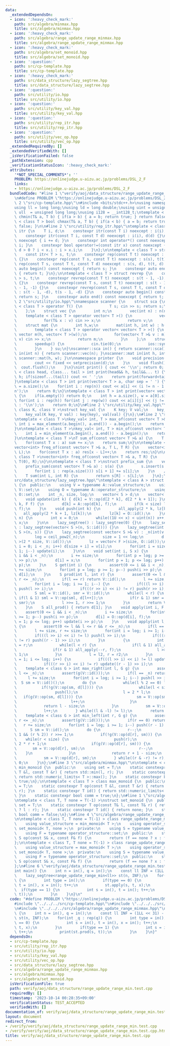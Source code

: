```yaml
---
data:
  _extendedDependsOn:
  - icon: ':heavy_check_mark:'
    path: src/algebra/minmax.hpp
    title: src/algebra/minmax.hpp
  - icon: ':heavy_check_mark:'
    path: src/algebra/range_update_range_minmax.hpp
    title: src/algebra/range_update_range_minmax.hpp
  - icon: ':heavy_check_mark:'
    path: src/algebra/set_monoid.hpp
    title: src/algebra/set_monoid.hpp
  - icon: ':question:'
    path: src/cp-template.hpp
    title: src/cp-template.hpp
  - icon: ':heavy_check_mark:'
    path: src/data_structure/lazy_segtree.hpp
    title: src/data_structure/lazy_segtree.hpp
  - icon: ':question:'
    path: src/utility/io.hpp
    title: src/utility/io.hpp
  - icon: ':question:'
    path: src/utility/key_val.hpp
    title: src/utility/key_val.hpp
  - icon: ':question:'
    path: src/utility/rep_itr.hpp
    title: src/utility/rep_itr.hpp
  - icon: ':question:'
    path: src/utility/vec_op.hpp
    title: src/utility/vec_op.hpp
  _extendedRequiredBy: []
  _extendedVerifiedWith: []
  _isVerificationFailed: false
  _pathExtension: cpp
  _verificationStatusIcon: ':heavy_check_mark:'
  attributes:
    '*NOT_SPECIAL_COMMENTS*': ''
    PROBLEM: https://onlinejudge.u-aizu.ac.jp/problems/DSL_2_F
    links:
    - https://onlinejudge.u-aizu.ac.jp/problems/DSL_2_F
  bundledCode: "#line 1 \"verify/aoj/data_structure/range_update_range_min.test.cpp\"\
    \n#define PROBLEM \"https://onlinejudge.u-aizu.ac.jp/problems/DSL_2_F\"\n\n#line\
    \ 2 \"src/cp-template.hpp\"\n#include <bits/stdc++.h>\nusing namespace std;\n\
    using ll = long long;\nusing ld = long double;\nusing uint = unsigned int;\nusing\
    \ ull  = unsigned long long;\nusing i128 = __int128_t;\ntemplate < class T > bool\
    \ chmin(T& a, T b) { if(a > b) { a = b; return true; } return false; }\ntemplate\
    \ < class T > bool chmax(T& a, T b) { if(a < b) { a = b; return true; } return\
    \ false; }\n\n#line 2 \"src/utility/rep_itr.hpp\"\ntemplate < class T > struct\
    \ itr {\n    T i, d;\n    constexpr itr(const T i) noexcept : i(i), d(1) {}\n\
    \    constexpr itr(const T i, const T d) noexcept : i(i), d(d) {}\n    void operator++()\
    \ noexcept { i += d; }\n    constexpr int operator*() const noexcept { return\
    \ i; }\n    constexpr bool operator!=(const itr x) const noexcept {\n        return\
    \ d > 0 ? i < x.i : i > x.i;\n    }\n};\n\ntemplate < class T > struct rep {\n\
    \    const itr< T > s, t;\n    constexpr rep(const T t) noexcept : s(0), t(t)\
    \ {}\n    constexpr rep(const T s, const T t) noexcept : s(s), t(t) {}\n    constexpr\
    \ rep(const T s, const T t, const T d) noexcept : s(s, d), t(t, d) {}\n    constexpr\
    \ auto begin() const noexcept { return s; }\n    constexpr auto end() const noexcept\
    \ { return t; }\n};\n\ntemplate < class T > struct revrep {\n    const itr < T\
    \ > s, t;\n    constexpr revrep(const T t) noexcept : s(t - 1, -1), t(-1, -1)\
    \ {}\n    constexpr revrep(const T s, const T t) noexcept : s(t - 1, -1), t(s\
    \ - 1, -1) {}\n    constexpr revrep(const T s, const T t, const T d) noexcept\
    \ : s(t - 1, -d), t(s - 1, -d) {}\n    constexpr auto begin() const noexcept {\
    \ return s; }\n    constexpr auto end() const noexcept { return t; }\n};\n#line\
    \ 2 \"src/utility/io.hpp\"\nnamespace scanner {\n    struct sca {\n        template\
    \ < class T > operator T() {\n            T s; cin >> s; return s;\n        }\n\
    \    };\n    struct vec {\n        int n;\n        vec(int n) : n(n) {}\n    \
    \    template < class T > operator vector< T >() {\n            vector< T > v(n);\n\
    \            for(T& x : v) cin >> x;\n            return v;\n        }\n    };\n\
    \    struct mat {\n        int h,w;\n        mat(int h, int w) : h(h), w(w) {}\n\
    \        template < class T > operator vector< vector< T > >() {\n           \
    \ vector m(h, vector< T >(w));\n            for(vector< T >& v : m) for(T& x :\
    \ v) cin >> x;\n            return m;\n        }\n    };\n    struct speedup {\n\
    \        speedup() {\n            cin.tie(0);\n            ios::sync_with_stdio(0);\n\
    \        }\n    } su;\n}\nscanner::sca in() { return scanner::sca(); }\nscanner::vec\
    \ in(int n) { return scanner::vec(n); }\nscanner::mat in(int h, int w) { return\
    \ scanner::mat(h, w); }\n\nnamespace printer {\n    void precision(int d) {\n\
    \        cout << fixed << setprecision(d);\n    }\n    void flush() {\n      \
    \  cout.flush();\n    }\n}\nint print() { cout << '\\n'; return 0; }\ntemplate\
    \ < class head, class... tail > int print(head&& h, tail&&... t) {\n    cout <<\
    \ h; if(sizeof...(tail)) cout << ' ';\n    return print(forward<tail>(t)...);\n\
    }\ntemplate < class T > int print(vector< T > a, char sep = ' ') {\n    int n\
    \ = a.size();\n    for(int i : rep(n)) cout << a[i] << (i != n - 1 ? sep : '\\\
    n');\n    return 0;\n}\ntemplate < class T > int print(vector< vector< T > > a)\
    \ {\n    if(a.empty()) return 0;\n    int h = a.size(), w = a[0].size();\n   \
    \ for(int i : rep(h)) for(int j : rep(w)) cout << a[i][j] << (j != w - 1 ? ' '\
    \ : '\\n');\n    return 0;\n}\n#line 2 \"src/utility/key_val.hpp\"\ntemplate <\
    \ class K, class V >\nstruct key_val {\n    K key; V val;\n    key_val() {}\n\
    \    key_val(K key, V val) : key(key), val(val) {}\n};\n#line 2 \"src/utility/vec_op.hpp\"\
    \ntemplate < class T >\nkey_val< int, T > max_of(const vector< T >& a) {\n   \
    \ int i = max_element(a.begin(), a.end()) - a.begin();\n    return {i, a[i]};\n\
    }\n\ntemplate < class T >\nkey_val< int, T > min_of(const vector< T >& a) {\n\
    \    int i = min_element(a.begin(), a.end()) - a.begin();\n    return {i, a[i]};\n\
    }\n\ntemplate < class T >\nT sum_of(const vector< T >& a) {\n    T sum = 0;\n\
    \    for(const T x : a) sum += x;\n    return sum;\n}\n\ntemplate < class T >\n\
    vector<int> freq_of(const vector< T >& a, T L, T R) {\n    vector<int> res(R -\
    \ L);\n    for(const T x : a) res[x - L]++;\n    return res;\n}\n\ntemplate <\
    \ class T >\nvector<int> freq_of(const vector< T >& a, T R) {\n    return freq_of(a,\
    \ T(0), R);\n}\n\ntemplate < class T >\nstruct prefix_sum {\n    vector< T > s;\n\
    \    prefix_sum(const vector< T >& a) : s(a) {\n        s.insert(s.begin(), T(0));\n\
    \        for(int i : rep(a.size())) s[i + 1] += s[i];\n    }\n    // [L, R)\n\
    \    T sum(int L, int R) {\n        return s[R] - s[L];\n    }\n};\n#line 1 \"\
    src/data_structure/lazy_segtree.hpp\"\ntemplate < class A > struct lazy_segtree\
    \ {\n  public:\n    using V = typename A::value_structure;\n    using S = typename\
    \ V::set;\n    using O = typename A::operator_structure;\n    using F = typename\
    \ O::set;\n    int _n, size, log;\n    vector< S > d;\n    vector< F > lz;\n\n\
    \    void update(int k) { d[k] = V::op(d[2 * k], d[2 * k + 1]); }\n    void all_apply(int\
    \ k, F f) {\n        d[k] = A::op(d[k], f);\n        if(k < size) lz[k] = O::op(lz[k],\
    \ f);\n    }\n    void push(int k) {\n        all_apply(2 * k, lz[k]);\n     \
    \   all_apply(2 * k + 1, lz[k]);\n        lz[k] = O::id();\n    }\n    int ceil_pow2(int\
    \ n) {\n        int x = 0;\n        while((1U << x) < uint(n)) x++;\n        return\
    \ x;\n    }\n\n    lazy_segtree() : lazy_segtree(0) {}\n    lazy_segtree(int n)\
    \ : lazy_segtree(vector< S >(n, S::id())) {}\n    lazy_segtree(int n, S s) : lazy_segtree(vector<\
    \ S >(n, s)) {}\n    lazy_segtree(const vector< S >& v) : _n(int(v.size())) {\n\
    \        log = ceil_pow2(_n);\n        size = 1 << log;\n        d = vector< S\
    \ >(2 * size, V::id());\n        lz = vector< F >(size, O::id());\n        for(int\
    \ i = 0; i < _n; i++) d[size + i] = v[i];\n        for(int i = size - 1; i >=\
    \ 1; i--) update(i);\n    }\n\n    void set(int i, S x) {\n        assert(0 <=\
    \ i && i < _n);\n        i += size;\n        for(int p = log; p >= 1; p--) push(i\
    \ >> p);\n        d[i] = x;\n        for(int p = 1; p <= log; p++) update(i >>\
    \ p);\n    }\n    S get(int i) {\n        assert(0 <= i && i < _n);\n        i\
    \ += size;\n        for(int p = log; p >= 1; p--) push(i >> p);\n        return\
    \ d[i];\n    }\n    S prod(int l, int r) {\n        assert(0 <= l && l <= r &&\
    \ r <= _n);\n        if(l == r) return V::id();\n        l += size, r += size;\n\
    \        for(int i = log; i >= 1; i--) {\n            if(((l >> i) << i) != l)\
    \ push(l >> i);\n            if(((r >> i) << i) != r) push(r >> i);\n        }\n\
    \        S sml = V::id(), smr = V::id();\n        while(l < r) {\n           \
    \ if(l & 1) sml = V::op(sml, d[l++]);\n            if(r & 1) smr = V::op(d[--r],\
    \ smr);\n            l >>= 1, r >>= 1;\n        }\n        return V::op(sml, smr);\n\
    \    }\n    S all_prod() { return d[1]; }\n    void apply(int i, F f) {\n    \
    \    assert(0 <= i && i < _n);\n        i += size;\n        for(int p = log; p\
    \ >= 1; p--) push(i >> p);\n        d[i] = O::op(d[i], f);\n        for(int p\
    \ = 1; p <= log; p++) update(i >> p);\n    }\n    void apply(int l, int r, F f)\
    \ {\n        assert(0 <= l && l <= r && r <= _n);\n        if(l == r) return;\n\
    \        l += size, r += size;\n        for(int i = log; i >= 1; i--) {\n    \
    \        if(((l >> i) << i) != l) push(l >> i);\n            if(((r >> i) << i)\
    \ != r) push((r - 1) >> i);\n        }\n        {\n            int l2 = l, r2\
    \ = r;\n            while(l < r) {\n                if(l & 1) all_apply(l++, f);\n\
    \                if(r & 1) all_apply(--r, f);\n                l >>= 1, r >>=\
    \ 1;\n            }\n            l = l2, r = r2;\n        }\n        for(int i\
    \ = 1; i <= log; i++) {\n            if(((l >> i) << i) != l) update(l >> i);\n\
    \            if(((r >> i) << i) != r) update((r - 1) >> i);\n        }\n    }\n\
    \    template < class G > int max_right(int l, G g) {\n        assert(0 <= l &&\
    \ l <= _n);\n        assert(g(V::id()));\n        if(l == _n) return _n;\n   \
    \     l += size;\n        for(int i = log; i >= 1; i--) push(l >> i);\n      \
    \  S sm = V::id()();\n        do {\n            while(l % 2 == 0) l >>= 1;\n \
    \           if(!g(V::op(sm, d[l]))) {\n                while(l < size) {\n   \
    \                 push(l);\n                    l = 2 * l;\n                 \
    \   if(g(V::op(sm, d[l]))) {\n                        sm = V::op(sm, d[l]);\n\
    \                        l++;\n                    }\n                }\n    \
    \            return l - size;\n            }\n            sm = V::op(sm, d[l]);\n\
    \            l++;\n        } while((l & -l) != l);\n        return _n;\n    }\n\
    \    template < class G > int min_left(int r, G g) {\n        assert(0 <= r &&\
    \ r <= _n);\n        assert(g(V::id()));\n        if(r == 0) return 0;\n     \
    \   r += size;\n        for(int i = log; i >= 1; i--) push((r - 1) >> i);\n  \
    \      S sm = V::id();\n        do {\n            r--;\n            while(r >\
    \ 1 && (r % 2)) r >>= 1;\n            if(!g(V::op(d[r], sm))) {\n            \
    \    while(r < size) {\n                    push(r);\n                    r =\
    \ 2 * r + 1;\n                    if(g(V::op(d[r], sm))) {\n                 \
    \       sm = V::op(d[r], sm);\n                        r--;\n                \
    \    }\n                }\n                return r + 1 - size;\n            }\n\
    \            sm = V::op(d[r], sm);\n        } while((r & -r) != r);\n        return\
    \ 0;\n    }\n};\n#line 3 \"src/algebra/minmax.hpp\"\n\ntemplate < class T > class\
    \ min_monoid {\n  public:\n    using set = T;\n    static constexpr T op(const\
    \ T &l, const T &r) { return std::min(l, r); }\n    static constexpr T id() {\
    \ return std::numeric_limits< T >::max(); }\n    static constexpr bool comm =\
    \ true;\n};\n\ntemplate < class T > class max_monoid {\n  public:\n    using set\
    \ = T;\n    static constexpr T op(const T &l, const T &r) { return std::max(l,\
    \ r); }\n    static constexpr T id() { return std::numeric_limits< T >::min();\
    \ }\n    static constexpr bool comm = true;\n};\n#line 1 \"src/algebra/set_monoid.hpp\"\
    \ntemplate < class T, T none = T(-1) >\nstruct set_monoid {\n  public:\n    using\
    \ set = T;\n    static constexpr T op(const T& l, const T& r) { return (r == none\
    \ ? l : r); }\n    static constexpr T id() { return none; }\n    static constexpr\
    \ bool comm = false;\n};\n#line 4 \"src/algebra/range_update_range_minmax.hpp\"\
    \n\ntemplate < class T, T none = T(-1) > class range_update_range_min {\n  public:\n\
    \    using value_structure = min_monoid< T >;\n    using operator_structure =\
    \ set_monoid< T, none >;\n  private:\n    using S = typename value_structure::set;\n\
    \    using F = typename operator_structure::set;\n  public:\n    static constexpr\
    \ S op(const S& x, const F& f) {\n        return (f == none ? x : f);\n    }\n\
    };\n\ntemplate < class T, T none = T(-1) > class range_update_range_max {\n  public:\n\
    \    using value_structure = max_monoid< T >;\n    using operator_structure =\
    \ set_monoid< T, none >;\n  private:\n    using S = typename value_structure::set;\n\
    \    using F = typename operator_structure::set;\n  public:\n    static constexpr\
    \ S op(const S& x, const F& f) {\n        return (f == none ? x : f);\n    }\n\
    };\n#line 6 \"verify/aoj/data_structure/range_update_range_min.test.cpp\"\n\n\
    int main() {\n    int n = in(), q = in();\n    const ll INF = (1LL << 31) - 1;\n\
    \    lazy_segtree<range_update_range_min<ll>> st(n, INF);\n    for(int _q : rep(q))\
    \ {\n        int type = in();\n        if(type == 0) {\n            int s = in(),\
    \ t = in(), x = in(); t++;\n            st.apply(s, t, x);\n        }\n      \
    \  if(type == 1) {\n            int s = in(), t = in(); t++;\n            print(st.prod(s,\
    \ t));\n        }\n    }\n}\n"
  code: "#define PROBLEM \"https://onlinejudge.u-aizu.ac.jp/problems/DSL_2_F\"\n\n\
    #include \"../../../src/cp-template.hpp\"\n#include \"../../../src/data_structure/lazy_segtree.hpp\"\
    \n#include \"../../../src/algebra/range_update_range_minmax.hpp\"\n\nint main()\
    \ {\n    int n = in(), q = in();\n    const ll INF = (1LL << 31) - 1;\n    lazy_segtree<range_update_range_min<ll>>\
    \ st(n, INF);\n    for(int _q : rep(q)) {\n        int type = in();\n        if(type\
    \ == 0) {\n            int s = in(), t = in(), x = in(); t++;\n            st.apply(s,\
    \ t, x);\n        }\n        if(type == 1) {\n            int s = in(), t = in();\
    \ t++;\n            print(st.prod(s, t));\n        }\n    }\n}"
  dependsOn:
  - src/cp-template.hpp
  - src/utility/rep_itr.hpp
  - src/utility/io.hpp
  - src/utility/key_val.hpp
  - src/utility/vec_op.hpp
  - src/data_structure/lazy_segtree.hpp
  - src/algebra/range_update_range_minmax.hpp
  - src/algebra/minmax.hpp
  - src/algebra/set_monoid.hpp
  isVerificationFile: true
  path: verify/aoj/data_structure/range_update_range_min.test.cpp
  requiredBy: []
  timestamp: '2023-10-14 00:28:35+09:00'
  verificationStatus: TEST_ACCEPTED
  verifiedWith: []
documentation_of: verify/aoj/data_structure/range_update_range_min.test.cpp
layout: document
redirect_from:
- /verify/verify/aoj/data_structure/range_update_range_min.test.cpp
- /verify/verify/aoj/data_structure/range_update_range_min.test.cpp.html
title: verify/aoj/data_structure/range_update_range_min.test.cpp
---
```


